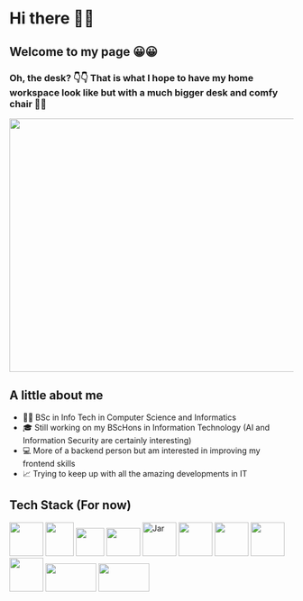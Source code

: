 # Hi there 👋👋
## Welcome to my page 😀😀
### Oh, the desk? 👇👇 That is what I hope to have my home workspace look like but with a much bigger desk and comfy chair 🤞🤞

<img src="https://bloomingtables.com/cdn/shop/products/file_22981_1200x1200.jpg?v=1645473883" style=" width:900px ; height:450px ">

## A little about me
 - 👩‍🎓 BSc in Info Tech in Computer Science and Informatics
 - 🎓 Still working on my BScHons in Information Technology (AI and Information Security are certainly interesting)
 - 💻 More of a backend person but am interested in improving my frontend skills
 - 📈 Trying to keep up with all the amazing developments in IT

## Tech Stack (For now)
<img src="https://upload.wikimedia.org/wikipedia/commons/thumb/6/61/HTML5_logo_and_wordmark.svg/1200px-HTML5_logo_and_wordmark.svg.png" style="width:60px ; height:60px"> <img src="https://upload.wikimedia.org/wikipedia/commons/thumb/d/d5/CSS3_logo_and_wordmark.svg/1200px-CSS3_logo_and_wordmark.svg.png" style="width:50px ; height:60px"> <img src="https://upload.wikimedia.org/wikipedia/commons/thumb/c/c3/Python-logo-notext.svg/800px-Python-logo-notext.svg.png" style="width:50px ; height:50px"> <img src="https://brandslogos.com/wp-content/uploads/images/xamarin-logo.png" style="width:60px ; height:50px"> <img src="https://cdn.icon-icons.com/icons2/2415/PNG/512/csharp_original_logo_icon_146578.png" alt="Jar" style="width:60px ; height:60px"> <img src="https://upload.wikimedia.org/wikipedia/commons/thumb/e/ef/Stack_Overflow_icon.svg/768px-Stack_Overflow_icon.svg.png" style="width:60px ; height:60px"> <img src="https://brandslogos.com/wp-content/uploads/images/c-logo.png" style="width:60px ; height:60px"> <img src="https://pkp.sfu.ca/wp-content/uploads/2022/11/bootstrap-logo.png" style="width:60px ; height:60px"> <img src="https://upload.wikimedia.org/wikipedia/commons/thumb/e/ee/.NET_Core_Logo.svg/768px-.NET_Core_Logo.svg.png?20210328084203" style="width:60px ; height:60px"> <img src="https://www.freepnglogos.com/uploads/logo-mysql-png/logo-mysql-microsoft-integration-with-fme-safe-software-22.png" style="width:90px ; height:50px">
<img src="https://icon2.cleanpng.com/20180406/hcq/kisspng-java-logo-programming-language-java-plum-5ac7bef105d539.3331894915230399850239.jpg" style="width:90px ; height:50px">
 
<!--
**HusnaaMolvi/HusnaaMolvi** is a ✨ _special_ ✨ repository because its `README.md` (this file) appears on your GitHub profile.

Here are some ideas to get you started:

- 🔭 I’m currently working on ...
- 🌱 I’m currently learning ...
- 👯 I’m looking to collaborate on ...
- 🤔 I’m looking for help with ...
- 💬 Ask me about ...
- 📫 How to reach me: ...
- 😄 Pronouns: ...
- ⚡ Fun fact: ...
-->
